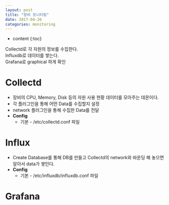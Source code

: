 ```yaml
---
layout: post
title: "장비 모니터링"
date: 2017-04-26
categories: monitoring
---
```


* content
{:toc}

Collectd로 각 자원의 정보를 수집한다.<br>
Influxdb로 데이터를 쌓는다.<br>
Grafana로 graphical 하게 확인<br>

# Collectd
* 장비의 CPU, Memory, Disk 등의 자원 사용 현황 데이터를 모아주는 데몬이다.
* 각 플러그인을 통해 어떤 Data를 수집할지 설정
* network 플러그인을 통해 수집한 Data를 전달
* **Config**  
    * 기본 - /etc/collectd.conf 파일
     
# Influx
* Create Database를 통해 DB를 만들고 Collectd의 network와 바운딩 해 놓으면 알아서 data가 쌓인다.
* **Config**
    * 기본 - /etc/influxdb/influxdb.conf 파일
    
# Grafana